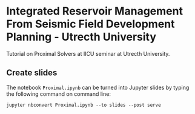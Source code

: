 # Integrated Reservoir Management From Seismic Field Development Planning - Utrecth University

Tutorial on Proximal Solvers at IICU seminar at Utrecth University.

## Create slides

The notebook `Proximal.ipynb` can be turned into Jupyter slides by typing the following command on command line:

```
jupyter nbconvert Proximal.ipynb --to slides --post serve
```